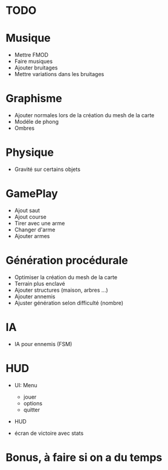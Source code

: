 TODO
===

# Musique

- Mettre FMOD
- Faire musiques
- Ajouter bruitages
- Mettre variations dans les bruitages

# Graphisme

- Ajouter normales lors de la création du mesh de la carte
- Modéle de phong
- Ombres

# Physique

- Gravité sur certains objets

# GamePlay

- Ajout saut
- Ajout course
- Tirer avec une arme
- Changer d'arme
- Ajouter armes

# Génération procédurale

- Optimiser la création du mesh de la carte
- Terrain plus enclavé
- Ajouter structures (maison, arbres ...)
- Ajouter annemis
- Ajuster génération selon difficulté (nombre)

# IA

- IA pour ennemis (FSM)

# HUD

- UI: Menu
  - jouer
  - options
  - quitter

- HUD
- écran de victoire avec stats

# Bonus, à faire si on a du temps
